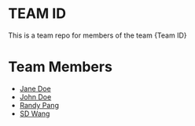 # TEAM ID
This is a team repo for members of the team {Team ID}

# Team Members
* [Jane Doe](members/janeDoe.md)
* [John Doe](members/johnDoe.md)
* [Randy Pang](members/randyPang.md)
* [SD Wang](members/wangJinyi.md)
